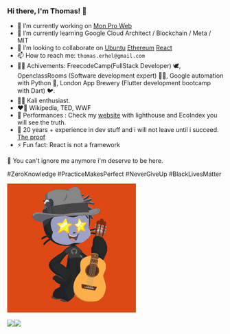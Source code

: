 ### Hi there, I'm Thomas! 👋

- 🔭 I’m currently working on [Mon Pro Web](https://monproweb.io)
- 🌱 I’m currently learning Google Cloud Architect / Blockchain / Meta / MIT
- 👯 I’m looking to collaborate on [Ubuntu](https://launchpad.net/~thomaserhel) [Ethereum](https://ethereum.org/fr/contributing/translation-program/contributors/) [React](https://opencollective.com/create-react-app) 
- 📫 How to reach me:  `thomas.erhel@gmail.com`
- 👨‍🎓 Achivements: FreecodeCamp(FullStack Developer) 🕊, OpenclassRooms (Software development expert) 👨‍💻, Google automation with Python 🐍, London App Brewery (Flutter development bootcamp with Dart) 🐦.
- 🏴‍☠️ Kali enthusiast.
- ❤️‍🔥 Wikipedia, TED, WWF
- 💯 Performances : Check my [website](https://monproweb.io) with lighthouse and EcoIndex you will see the truth.
- 🧬 20 years + experience in dev stuff and i will not leave until i succeed. [The proof](http://jojo5040.free.fr/)
- ⚡ Fun fact: React is not a framework

🫵 You can't ignore me anymore i'm deserve to be here.

#ZeroKnowledge
#PracticeMakesPerfect
#NeverGiveUp
#BlackLivesMatter

![Ubuntocat](ubuntocat.gif)

<img align="left" src="https://github-readme-stats.vercel.app/api?username=ThomasErhel&count_private=true&line_height=21&show_icons=true&hide_border=true"/>
<img align="left" src="https://github-readme-stats.vercel.app/api/top-langs/?username=ThomasErhel&layout=compact&card_width=250&hide_border=true"/>

